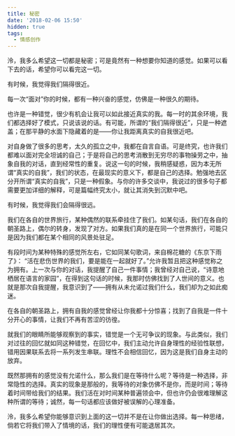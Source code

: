 ```yaml
---
title: 秘密
date: '2018-02-06 15:50'
hidden: true
tags:
  - 情感创作
---
```


泠，我多么希望这一切都是秘密；可是竟然有一种想要你知道的感觉。如果可以看下去的话，希望你可以看完这一切。


有时候，我觉得我们隔得很近。

每一次“面对”你的时候，都有一种兴奋的感觉，仿佛是一种很久的期待。

也许是一种错觉，很少有机会让我可以如此接近真实的我。每一时的其余环境，我们都选择好了模式，只说该说的话。有可能，所谓的“我们隔得很近”，只是一种遮盖；在那平静的水面下隐藏着的是——你让我距离真实的自我很近吧。

对自身做了很多的思考，太久的孤立之中，我都在自言自语。可是终究，也许我们都难以面对完全坦诚的自己；于是将自己的思考消散到无穷尽的事物操劳之中，抽象自我的对话，直到经常性的重复。说这一句的时候，我稍感疑惑，因为本无所谓“真实的自我”，我们的状态，在最现实的意义下，都是自己的选择。勉强地去区分开所谓“真实的自我”，只是一种假象。与你的许多交谈中，我说过的很多句子都需要更加详细的解释，可是篇幅终究太小，就让其消失到沉默中吧。

有时候，我觉得我们会隔得很远。

我们在各自的世界旅行，某种偶然的联系牵挂住了我们。如某句话，我们在各自的朝圣路上，偶尔的转身，发现了对方。如果我们真的是在同一个世界旅行，可能只是因为我们都在某个相同的风景处驻足。

有段时间为某种特殊的感觉所左右，它如同某句歌词，来自棉花糖的《东京下雨了》：
“活在悲伤世界的我们，要是能在一起就好了。”允许我暂且把这种感觉称之为拥有。上一次与你的对话，我提醒了自己一件事情；我曾经对自己说，“诗意地栖居在语言的家园”，在得到这句话的时候，我那时仿佛找到了人世间的意义。也就是那次自我提醒，我意识到了——拥有从未允诺过我们什么，我们却为之如此痴迷。

在各自的朝圣路上，拥有自我的感觉曾经让你我都十分惊喜；找到了自我是一件十分开心的事情，让我们不再有苦涩的彷徨。

就我们的眼睛所能够观察到的事实，错觉是一个无可争议的现象。与此类似，我们对过往的回忆就如同这种错觉，在回忆中，我们主动允许自身理性的经验性联想，错用因果联系去将一系列发生串联。理性不会相信回忆，因为这是我们自身主动的放弃。

既然那拥有的感觉没有允诺什么，那么我们是在等待什么呢？等待是一种选择，非常隐性的选择。真实的现象是那般的，我等待的对象仿佛不是你，而是时间；等待着时间带给我们的结果。我们活在对时间某种普遍领会中，但也许仍会很难理解这种所谓的等待；诚然，每一句话都应该做好被误解的心理准备。

泠，我多么希望你能够意识到上面的这一切并不是在让你做出选择。每一种思绪，倘若它将我们带入了情境的话，我们的理性便有可能退居其次。
